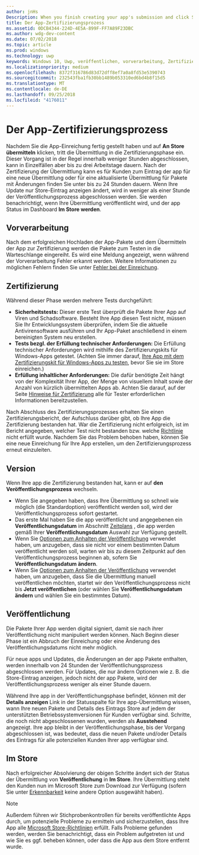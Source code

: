 ```yaml
---
author: jnHs
Description: When you finish creating your app's submission and click Submit to the Store, the submission enters the certification step.
title: Der App-Zertifizierungsprozess
ms.assetid: 0DCB4344-224D-4E5A-899F-FF7A89F23DBC
ms.author: wdg-dev-content
ms.date: 07/02/2018
ms.topic: article
ms.prod: windows
ms.technology: uwp
keywords: Windows 10, Uwp, veröffentlichen, vorverarbeitung, Zertifizierung, freigeben, Ausstehend, übermitteln, veröffentlichen, Status, Zeit
ms.localizationpriority: medium
ms.openlocfilehash: 8372f316786d83d72dff8ef7a0a8fd53e5390743
ms.sourcegitcommit: 232543fba1fb30bb1489b053310ed6bd4b8f15d5
ms.translationtype: MT
ms.contentlocale: de-DE
ms.lasthandoff: 09/25/2018
ms.locfileid: "4176011"
---
```

# <a name="the-app-certification-process"></a>Der App-Zertifizierungsprozess

Nachdem Sie die App-Einreichung fertig gestellt haben und auf **An Store übermitteln** klicken, tritt die Übermittlung in die Zertifizierungsphase ein. Dieser Vorgang ist in der Regel innerhalb weniger Stunden abgeschlossen, kann in Einzelfällen aber bis zu drei Arbeitstage dauern. Nach der Zertifizierung der Übermittlung kann es für Kunden zum Eintrag der app für eine neue Übermittlung oder für eine aktualisierte Übermittlung für Pakete mit Änderungen finden Sie unter bis zu 24 Stunden dauern. Wenn Ihre Update nur Store-Eintrag anzeigen ändert, wird in weniger als einer Stunde der Veröffentlichungsprozess abgeschlossen werden.  Sie werden benachrichtigt, wenn Ihre Übermittlung veröffentlicht wird, und der app Status im Dashboard **Im Store werden**.

## <a name="preprocessing"></a>Vorverarbeitung

Nach dem erfolgreichen Hochladen der App-Pakete und dem Übermitteln der App zur Zertifizierung werden die Pakete zum Testen in die Warteschlange eingereiht. Es wird eine Meldung angezeigt, wenn während der Vorverarbeitung Fehler erkannt werden. Weitere Informationen zu möglichen Fehlern finden Sie unter [Fehler bei der Einreichung](resolve-submission-errors.md).

## <a name="certification"></a>Zertifizierung

Während dieser Phase werden mehrere Tests durchgeführt:

-   **Sicherheitstests:** Dieser erste Test überprüft die Pakete Ihrer App auf Viren und Schadsoftware. Besteht Ihre App diesen Test nicht, müssen Sie Ihr Entwicklungssystem überprüfen, indem Sie die aktuelle Antivirensoftware ausführen und Ihr App-Paket anschließend in einem bereinigten System neu erstellen.
-   **Tests bezgl. der Erfüllung technischer Anforderungen:** Die Erfüllung technischer Anforderungen wird mithilfe des Zertifizierungskits für Windows-Apps getestet. (Achten Sie immer darauf, [Ihre App mit dem Zertifizierungskit für Windows-Apps zu testen](../debug-test-perf/windows-app-certification-kit.md), bevor Sie sie im Store einreichen.)
-   **Erfüllung inhaltlicher Anforderungen:** Die dafür benötigte Zeit hängt von der Komplexität Ihrer App, der Menge von visuellem Inhalt sowie der Anzahl von kürzlich übermittelten Apps ab. Achten Sie darauf, auf der Seite [Hinweise für Zertifizierung](notes-for-certification.md) alle für Tester erforderlichen Informationen bereitzustellen.

Nach Abschluss des Zertifizierungsprozesses erhalten Sie einen Zertifizierungsbericht, der Aufschluss darüber gibt, ob Ihre App die Zertifizierung bestanden hat. War die Zertifizierung nicht erfolgreich, ist im Bericht angegeben, welcher Test nicht bestanden bzw. welche [Richtlinie](https://docs.microsoft.com/legal/windows/agreements/store-policies) nicht erfüllt wurde. Nachdem Sie das Problem behoben haben, können Sie eine neue Einreichung für Ihre App erstellen, um den Zertifizierungsprozess erneut einzuleiten.

## <a name="release"></a>Version

Wenn Ihre app die Zertifizierung bestanden hat, kann er auf **den Veröffentlichungsprozess** wechseln.

- Wenn Sie angegeben haben, dass Ihre Übermittlung so schnell wie möglich (die Standardoption) veröffentlicht werden soll, wird der Veröffentlichungsprozess sofort gestartet.
- Das erste Mal haben Sie die app veröffentlicht und angegebenen ein **Veröffentlichungsdatum** im Abschnitt [Zeitplans](configure-precise-release-scheduling.md#release) , die app werden gemäß Ihrer **Veröffentlichungsdatum** Auswahl zur Verfügung gestellt.
- Wenn Sie [Optionen zum Anhalten der Veröffentlichung](manage-submission-options.md#publishing-hold-options) verwendet haben, um anzugeben, dass sie nicht vor einem bestimmten Datum veröffentlicht werden soll, warten wir bis zu diesem Zeitpunkt auf den Veröffentlichungsprozess beginnen ab, sofern Sie **Veröffentlichungsdatum ändern**.
- Wenn Sie [Optionen zum Anhalten der Veröffentlichung](manage-submission-options.md#publishing-hold-options) verwendet haben, um anzugeben, dass Sie die Übermittlung manuell veröffentlichen möchten, startet wir den Veröffentlichungsprozess nicht bis **Jetzt veröffentlichen** (oder wählen Sie **Veröffentlichungsdatum ändern** und wählen Sie ein bestimmtes Datum).


## <a name="publishing"></a>Veröffentlichung

Die Pakete Ihrer App werden digital signiert, damit sie nach ihrer Veröffentlichung nicht manipuliert werden können. Nach Beginn dieser Phase ist ein Abbruch der Einreichung oder eine Änderung des Veröffentlichungsdatums nicht mehr möglich.

Für neue apps und Updates, die Änderungen an der app Pakete enthalten, werden innerhalb von 24 Stunden der Veröffentlichungsprozess abgeschlossen werden. Für Updates, die nur ändern Optionen wie z. B. die Store-Eintrag anzeigen, jedoch nicht der app Pakete, wird der Veröffentlichungsprozess weniger als einer Stunde dauern.

Während Ihre app in der Veröffentlichungsphase befindet, können mit der **Details anzeigen** Link in der Statusspalte für Ihre app-Übermittlung wissen, wann Ihre neuen Pakete und Details des Eintrags Store auf jedem der unterstützten Betriebssystemversionen für Kunden verfügbar sind. Schritte, die noch nicht abgeschlossenen wurden, werden als **Ausstehend** angezeigt. Ihre app bleibt in der Veröffentlichungsphase, bis der Vorgang abgeschlossen ist, was bedeutet, dass die neuen Pakete und/oder Details des Eintrags für alle potenziellen Kunden Ihrer app verfügbar sind.

## <a name="in-the-store"></a>Im Store 

Nach erfolgreicher Absolvierung der obigen Schritte ändert sich der Status der Übermittlung von **Veröffentlichung** in **Im Store**. Ihre Übermittlung steht den Kunden nun im Microsoft Store zum Download zur Verfügung (sofern Sie unter [Erkennbarkeit](choose-visibility-options.md#discoverability) keine andere Option ausgewählt haben). 

> [!NOTE]
> Außerdem führen wir Stichprobenkontrollen für bereits veröffentlichte Apps durch, um potenzielle Probleme zu ermitteln und sicherzustellen, dass Ihre App alle [Microsoft Store-Richtlinien](https://docs.microsoft.com/legal/windows/agreements/store-policies) erfüllt. Falls Probleme gefunden werden, werden Sie benachrichtigt, dass ein Problem aufgetreten ist und wie Sie es ggf. beheben können, oder dass die App aus dem Store entfernt wurde.

 

 

 




